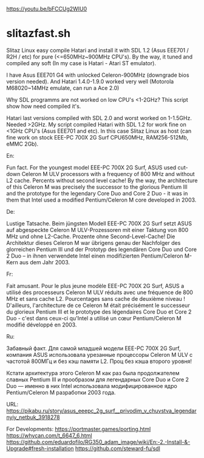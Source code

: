 https://youtu.be/bFCCUg2WIU0


# slitazfast.sh
Slitaz Linux easy compile Hatari and install it with SDL 1.2 (Asus EEE701 / R2H / etc) for pure (<=650MHz~900MHz CPU's). By the way, it tuned and compiled any soft (In my case is Hatari - Atari ST emulator).

I have Asus EEE701 G4 with unlocked Celeron-900MHz (downgrade bios version needed). And Hatari 1.4.0-1.9.0 worked very well (Motorola M68020~14MHz emulate, can run a Ace 2.0)

Why SDL programms are not worked on low CPU's <1-2GHz? This script show how need compiled it's.

Hatari last versions compiled with SDL 2.0 and worst worked on 1-1.5GHz. Needed >2GHz. My script compiled Hatari with SDL 1.2 for work fine on <1GHz CPU's (Asus EEE701 and etc). In this case Slitaz Linux as host (can fine work on stock EEE-PC 700X 2G Surf CPU650MHz, RAM256-512Mb, eMMC 2Gb).

En:

Fun fact. For the youngest model EEE-PC 700X 2G Surf, ASUS used cut-down Celeron M ULV processors with a frequency of 800 MHz and without L2 cache. Percents without second level cache! By the way, the architecture of this Celeron M was precisely the successor to the glorious Pentium III and the prototype for the legendary Core Duo and Core 2 Duo - it was in them that Intel used a modified Pentium/Celeron M core developed in 2003. 

De:

Lustige Tatsache. Beim jüngsten Modell EEE-PC 700X 2G Surf setzt ASUS auf abgespeckte Celeron M ULV-Prozessoren mit einer Taktung von 800 MHz und ohne L2-Cache. Prozente ohne Second-Level-Cache! Die Architektur dieses Celeron M war übrigens genau der Nachfolger des glorreichen Pentium III und der Prototyp des legendären Core Duo und Core 2 Duo – in ihnen verwendete Intel einen modifizierten Pentium/Celeron M-Kern aus dem Jahr 2003. 

Fr:

Fait amusant. Pour le plus jeune modèle EEE-PC 700X 2G Surf, ASUS a utilisé des processeurs Celeron M ULV réduits avec une fréquence de 800 MHz et sans cache L2. Pourcentages sans cache de deuxième niveau ! D'ailleurs, l'architecture de ce Celeron M était précisément le successeur du glorieux Pentium III et le prototype des légendaires Core Duo et Core 2 Duo - c'est dans ceux-ci qu'Intel a utilisé un cœur Pentium/Celeron M modifié développé en 2003. 

Ru:

Забавный факт. Для самой младшей модели EEE-PC 700X 2G Surf, компания ASUS использовала урезанные процессоры Celeron M ULV с частотой 800МГц и без кэш памяти L2. Проц без кэша второго уровня!

Кстати архитектура этого Celeron M как раз была продолжателем славных Pentium III и прообразом для легендарных Core Duo и Core 2 Duo — именно в них Intel использовала модифицированное ядро Pentium/Celeron M разработки 2003 года.

URL:
https://pikabu.ru/story/asus_eeepc_2g_surf__privodim_v_chuvstva_legendarnyiy_netbuk_3918278

For Developments:
https://portmaster.games/porting.html
https://whycan.com/t_6647_6.html
https://github.com/eduardofilo/RG350_adam_image/wiki/En:-2.-Install-&-Upgrade#fresh-installation
https://github.com/steward-fu/sdl





